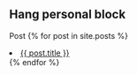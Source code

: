 ## Hang personal block

Post
<url>
  {% for post in site.posts %}
    <li>
      <a href="{{ post.url }}">{{ post.title }}</a>
    </li>
  {% endfor %}
</url>
